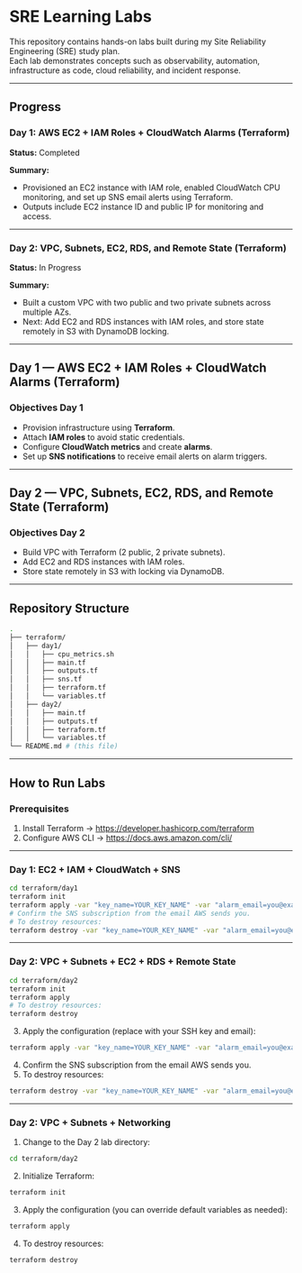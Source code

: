 
# SRE Learning Labs

This repository contains hands-on labs built during my Site Reliability Engineering (SRE) study plan.  
Each lab demonstrates concepts such as observability, automation, infrastructure as code, cloud reliability, and incident response.

---

## Progress

### Day 1: AWS EC2 + IAM Roles + CloudWatch Alarms (Terraform)

**Status:** Completed

**Summary:**

- Provisioned an EC2 instance with IAM role, enabled CloudWatch CPU monitoring, and set up SNS email alerts using Terraform.
- Outputs include EC2 instance ID and public IP for monitoring and access.

---

### Day 2: VPC, Subnets, EC2, RDS, and Remote State (Terraform)

**Status:** In Progress

**Summary:**

- Built a custom VPC with two public and two private subnets across multiple AZs.
- Next: Add EC2 and RDS instances with IAM roles, and store state remotely in S3 with DynamoDB locking.

---

## Day 1 — AWS EC2 + IAM Roles + CloudWatch Alarms (Terraform)

### Objectives Day 1

- Provision infrastructure using **Terraform**.
- Attach **IAM roles** to avoid static credentials.
- Configure **CloudWatch metrics** and create **alarms**.
- Set up **SNS notifications** to receive email alerts on alarm triggers.

---

## Day 2 — VPC, Subnets, EC2, RDS, and Remote State (Terraform)

### Objectives Day 2

- Build VPC with Terraform (2 public, 2 private subnets).
- Add EC2 and RDS instances with IAM roles.
- Store state remotely in S3 with locking via DynamoDB.

---

## Repository Structure

```bash
.
├── terraform/
│   ├── day1/
│   │   ├── cpu_metrics.sh
│   │   ├── main.tf
│   │   ├── outputs.tf
│   │   ├── sns.tf
│   │   ├── terraform.tf
│   │   └── variables.tf
│   ├── day2/
│   │   ├── main.tf
│   │   ├── outputs.tf
│   │   ├── terraform.tf
│   │   └── variables.tf
└── README.md # (this file)
```

---

## How to Run Labs

### Prerequisites

1. Install Terraform → <https://developer.hashicorp.com/terraform>
2. Configure AWS CLI → <https://docs.aws.amazon.com/cli/>

---

### Day 1: EC2 + IAM + CloudWatch + SNS

```bash
cd terraform/day1
terraform init
terraform apply -var "key_name=YOUR_KEY_NAME" -var "alarm_email=you@example.com"
# Confirm the SNS subscription from the email AWS sends you.
# To destroy resources:
terraform destroy -var "key_name=YOUR_KEY_NAME" -var "alarm_email=you@example.com"
```

---

### Day 2: VPC + Subnets + EC2 + RDS + Remote State

```bash
cd terraform/day2
terraform init
terraform apply
# To destroy resources:
terraform destroy
```

3. Apply the configuration (replace with your SSH key and email):

  ```bash
  terraform apply -var "key_name=YOUR_KEY_NAME" -var "alarm_email=you@example.com"
  ```

4. Confirm the SNS subscription from the email AWS sends you.
5. To destroy resources:

  ```bash
  terraform destroy -var "key_name=YOUR_KEY_NAME" -var "alarm_email=you@example.com"
  ```

---

### Day 2: VPC + Subnets + Networking

1. Change to the Day 2 lab directory:

  ```bash
  cd terraform/day2
  ```

2. Initialize Terraform:

  ```bash
  terraform init
  ```

3. Apply the configuration (you can override default variables as needed):

  ```bash
  terraform apply
  ```

4. To destroy resources:

  ```bash
  terraform destroy
  ```
